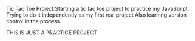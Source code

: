 Tic Tac Toe Project
  Starting a tic tac toe project to practice my JavaScript. Trying to do it independently as my first real project
Also learning version control in the process.

THIS IS JUST A PRACTICE PROJECT
